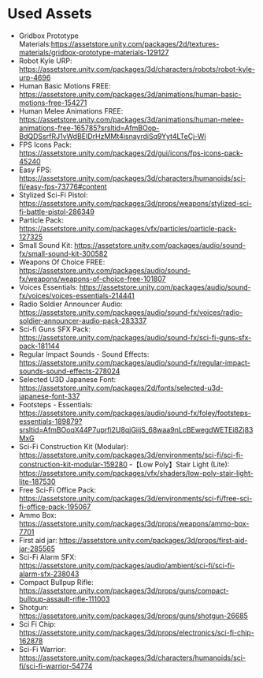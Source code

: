 # Used Assets
- Gridbox Prototype Materials:https://assetstore.unity.com/packages/2d/textures-materials/gridbox-prototype-materials-129127
- Robot Kyle URP: https://assetstore.unity.com/packages/3d/characters/robots/robot-kyle-urp-4696
- Human Basic Motions FREE: https://assetstore.unity.com/packages/3d/animations/human-basic-motions-free-154271
- Human Melee Animations FREE: https://assetstore.unity.com/packages/3d/animations/human-melee-animations-free-165785?srsltid=AfmBOop-BdQDSsrfRJ1vWdBEIDrHzMMt4isnayrdiSq9Yyt4LTeCj-Wi
- FPS Icons Pack: https://assetstore.unity.com/packages/2d/gui/icons/fps-icons-pack-45240
- Easy FPS: https://assetstore.unity.com/packages/3d/characters/humanoids/sci-fi/easy-fps-73776#content
- Stylized Sci-Fi Pistol: https://assetstore.unity.com/packages/3d/props/weapons/stylized-sci-fi-battle-pistol-286349
- Particle Pack: https://assetstore.unity.com/packages/vfx/particles/particle-pack-127325
- Small Sound Kit: https://assetstore.unity.com/packages/audio/sound-fx/small-sound-kit-300582
- Weapons Of Choice FREE: https://assetstore.unity.com/packages/audio/sound-fx/weapons/weapons-of-choice-free-101807
- Voices Essentials: https://assetstore.unity.com/packages/audio/sound-fx/voices/voices-essentials-214441
- Radio Soldier Announcer Audio: https://assetstore.unity.com/packages/audio/sound-fx/voices/radio-soldier-announcer-audio-pack-283337
- Sci-fi Guns SFX Pack: https://assetstore.unity.com/packages/audio/sound-fx/sci-fi-guns-sfx-pack-181144
- Regular Impact Sounds - Sound Effects: https://assetstore.unity.com/packages/audio/sound-fx/regular-impact-sounds-sound-effects-278024
- Selected U3D Japanese Font: https://assetstore.unity.com/packages/2d/fonts/selected-u3d-japanese-font-337
- Footsteps - Essentials: https://assetstore.unity.com/packages/audio/sound-fx/foley/footsteps-essentials-189879?srsltid=AfmBOoqX44P7uprfi2U8qjGiijS_68waa9nLcBEwegdWETEi8Zj83MxG
- Sci-Fi Construction Kit (Modular): https://assetstore.unity.com/packages/3d/environments/sci-fi/sci-fi-construction-kit-modular-159280
-【Low Poly】Stair Light (Lite): https://assetstore.unity.com/packages/vfx/shaders/low-poly-stair-light-lite-187530
- Free Sci-Fi Office Pack: https://assetstore.unity.com/packages/3d/environments/sci-fi/free-sci-fi-office-pack-195067
- Ammo Box: https://assetstore.unity.com/packages/3d/props/weapons/ammo-box-7701
- First aid jar: https://assetstore.unity.com/packages/3d/props/first-aid-jar-285565
- Sci-Fi Alarm SFX: https://assetstore.unity.com/packages/audio/ambient/sci-fi/sci-fi-alarm-sfx-238043
- Compact Bullpup Rifle: https://assetstore.unity.com/packages/3d/props/guns/compact-bullpup-assault-rifle-111003
- Shotgun: https://assetstore.unity.com/packages/3d/props/guns/shotgun-26685
- Sci Fi Chip: https://assetstore.unity.com/packages/3d/props/electronics/sci-fi-chip-162878
- Sci-Fi Warrior: https://assetstore.unity.com/packages/3d/characters/humanoids/sci-fi/sci-fi-warrior-54774